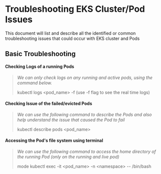 # Troubleshooting EKS Cluster/Pod Issues

This document will list and describe all the identified or common
troubleshooting issues that could occur with EKS cluster and Pods

## Basic Troubleshooting

#### Checking Logs of a running Pods

> *We can only check logs on any running and active pods, using the command below.*
>
> kubectl logs \<pod_name\> -f (use -f flag to see the real time logs)

#### Checking Issue of the failed/evicted Pods

> *We can use the following command to describe the Pods and also help understand the issue that caused the Pod to fail*
>
> kubectl describe pods \<pod_name\>

#### Accessing the Pod's file system using terminal

> *We can use the following command to access the home directory of the running Pod (only on the running and live pod)*
>
> mode kubectl exec -it \<pod_name\> -n \<namespace\> \-- /bin/bash
